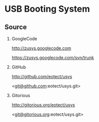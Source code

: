 USB Booting System
==================

Source
------

1. GoogleCode

    <http://zusys.googlecode.com>

    <https://zusys.googlecode.com/svn/trunk>

2. GitHub

    <http://github.com/eotect/usys>

    <git@github.com:eotect/usys.git>

2. Gitorious

    <http://gitorious.org/eotect/usys>

    <git@gitorious.org:eotect/usys.git>
    

